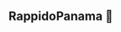 ## RappidoPanama 👋

<!--
**RappidoPanama/rappidopanama** is a ✨ _special_ ✨ repository because its `README.md` (this file) appears on your GitHub profile.

Nombre comercial: Rappido Panama
Razón social: Alliance Telecoms Group, s.a

RUC: 155686859-2-2019

telefono/Whatsapp
+50 7 8280101
-->
